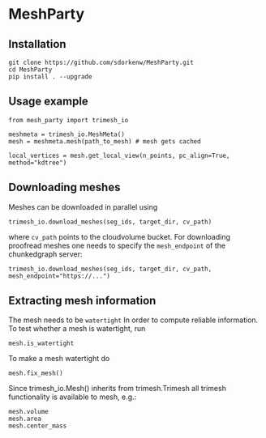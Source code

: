 # MeshParty

## Installation
```
git clone https://github.com/sdorkenw/MeshParty.git
cd MeshParty
pip install . --upgrade
```

## Usage example

```
from mesh_party import trimesh_io

meshmeta = trimesh_io.MeshMeta()
mesh = meshmeta.mesh(path_to_mesh) # mesh gets cached

local_vertices = mesh.get_local_view(n_points, pc_align=True, method="kdtree")
```

## Downloading meshes

Meshes can be downloaded in parallel using 
```
trimesh_io.download_meshes(seg_ids, target_dir, cv_path)
```

where `cv_path` points to the cloudvolume bucket. For downloading proofread meshes one needs to 
specify the `mesh_endpoint` of the chunkedgraph server:

```
trimesh_io.download_meshes(seg_ids, target_dir, cv_path, mesh_endpoint="https://...")
```


## Extracting mesh information

The mesh needs to be `watertight` In order to compute reliable information. To
test whether a mesh is watertight, run

```
mesh.is_watertight
```

To make a mesh watertight do
```
mesh.fix_mesh()
```

Since trimesh_io.Mesh() inherits from trimesh.Trimesh all trimesh functionality 
is available to mesh, e.g.:
```
mesh.volume
mesh.area
mesh.center_mass
```
